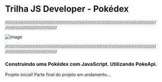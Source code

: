 # Trilha JS Developer - Pokédex
/////////////////////////////////////////////////////////////////////////////////////////////////////////////////////////////////////

![image](Img-GitHub/International_Pokémon_logo.svg.png)

/////////////////////////////////////////////////////////////////////////////////////////////////////////////////////////////////////

<h3>Construindo uma Pokédex com JavaScript. Utilizando PokeApi.</h3>
<p>Projeto inicial! Parte final do projeto em andamento...</p>
